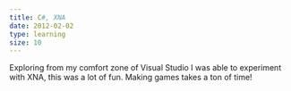 ```yaml
---
title: C#, XNA
date: 2012-02-02
type: learning
size: 10
---
```

Exploring from my comfort zone of Visual Studio I was able to experiment with XNA, this was a lot of fun. Making games takes a ton of time!
